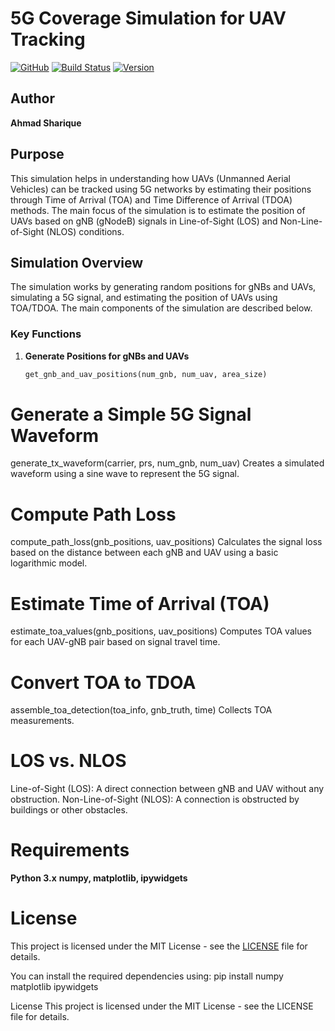 # 5G Coverage Simulation for UAV Tracking
[![GitHub](https://img.shields.io/github/license/shariquetelco/5G_Coverage_Sim)](https://github.com/shariquetelco/5G_Coverage_Sim)
[![Build Status](https://img.shields.io/github/workflow/status/shariquetelco/5G_Coverage_Sim/CI)](https://github.com/shariquetelco/5G_Coverage_Sim/actions)
[![Version](https://img.shields.io/badge/version-1.0-brightgreen)](https://github.com/shariquetelco/5G_Coverage_Sim/releases)

## Author
**Ahmad Sharique**

## Purpose
This simulation helps in understanding how UAVs (Unmanned Aerial Vehicles) can be tracked using 5G networks by estimating their positions through Time of Arrival (TOA) and Time Difference of Arrival (TDOA) methods. The main focus of the simulation is to estimate the position of UAVs based on gNB (gNodeB) signals in Line-of-Sight (LOS) and Non-Line-of-Sight (NLOS) conditions.

## Simulation Overview
The simulation works by generating random positions for gNBs and UAVs, simulating a 5G signal, and estimating the position of UAVs using TOA/TDOA. The main components of the simulation are described below.

### Key Functions

1. **Generate Positions for gNBs and UAVs**
   ```python
   get_gnb_and_uav_positions(num_gnb, num_uav, area_size)

# Generate a Simple 5G Signal Waveform
generate_tx_waveform(carrier, prs, num_gnb, num_uav)
Creates a simulated waveform using a sine wave to represent the 5G signal.

# Compute Path Loss
compute_path_loss(gnb_positions, uav_positions)
Calculates the signal loss based on the distance between each gNB and UAV using a basic logarithmic model.

# Estimate Time of Arrival (TOA)
estimate_toa_values(gnb_positions, uav_positions)
Computes TOA values for each UAV-gNB pair based on signal travel time.

# Convert TOA to TDOA
assemble_toa_detection(toa_info, gnb_truth, time)
Collects TOA measurements.



# LOS vs. NLOS
Line-of-Sight (LOS): A direct connection between gNB and UAV without any obstruction.
Non-Line-of-Sight (NLOS): A connection is obstructed by buildings or other obstacles.

# Requirements
**Python 3.x**
**numpy, matplotlib, ipywidgets**

# License
This project is licensed under the MIT License - see the [LICENSE](LICENSE) file for details.

You can install the required dependencies using:
pip install numpy matplotlib ipywidgets

License
This project is licensed under the MIT License - see the LICENSE file for details.
